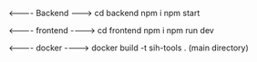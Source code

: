 <---- Backend ---> 
cd backend
npm i 
npm start 


<---- frontend ---->
cd frontend
npm i
npm run dev


<---- docker ---->
docker build -t sih-tools .  (main directory)
